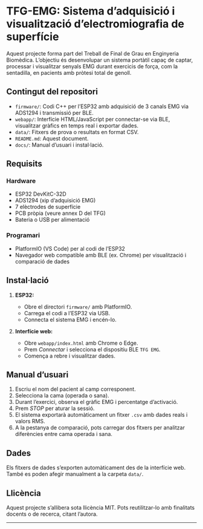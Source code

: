 # TFG-EMG: Sistema d’adquisició i visualització d’electromiografia de superfície

Aquest projecte forma part del Treball de Final de Grau en Enginyeria Biomèdica. L’objectiu és desenvolupar un sistema portàtil capaç de captar, processar i visualitzar senyals EMG durant exercicis de força, com la sentadilla, en pacients amb pròtesi total de genoll.

## Contingut del repositori

- `firmware/`: Codi C++ per l’ESP32 amb adquisició de 3 canals EMG via ADS1294 i transmissió per BLE.
- `webapp/`: Interfície HTML/JavaScript per connectar-se via BLE, visualitzar gràfics en temps real i exportar dades.
- `data/`: Fitxers de prova o resultats en format CSV.
- `README.md`: Aquest document.
- `docs/`: Manual d’usuari i instal·lació.

## Requisits

### Hardware
- ESP32 DevKitC-32D
- ADS1294 (xip d’adquisició EMG)
- 7 elèctrodes de superfície
- PCB pròpia (veure annex D del TFG)
- Bateria o USB per alimentació

### Programari
- PlatformIO (VS Code) per al codi de l’ESP32
- Navegador web compatible amb BLE (ex. Chrome) per visualització i comparació de dades


## Instal·lació

1. **ESP32:**
   - Obre el directori `firmware/` amb PlatformIO.
   - Carrega el codi a l’ESP32 via USB.
   - Connecta el sistema EMG i encén-lo.

2. **Interfície web:**
   - Obre `webapp/index.html` amb Chrome o Edge.
   - Prem *Connectar* i selecciona el dispositiu BLE `TFG EMG`.
   - Comença a rebre i visualitzar dades.

## Manual d’usuari

1. Escriu el nom del pacient al camp corresponent.
2. Selecciona la cama (operada o sana).
2. Durant l’exercici, observa el gràfic EMG i percentatge d’activació.
3. Prem *STOP* per aturar la sessió.
4. El sistema exportarà automàticament un fitxer `.csv` amb dades reals i valors RMS.
5. A la pestanya de comparació, pots carregar dos fitxers per analitzar diferències entre cama operada i sana.

## Dades

Els fitxers de dades s’exporten automàticament des de la interfície web. També es poden afegir manualment a la carpeta `data/`.

## Llicència

Aquest projecte s’allibera sota llicència MIT. Pots reutilitzar-lo amb finalitats docents o de recerca, citant l’autora.

---


